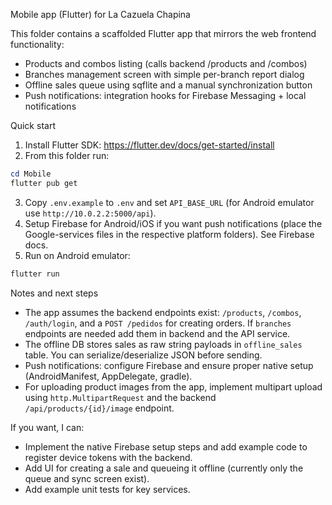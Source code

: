 Mobile app (Flutter) for La Cazuela Chapina

This folder contains a scaffolded Flutter app that mirrors the web frontend functionality:
- Products and combos listing (calls backend /products and /combos)
- Branches management screen with simple per-branch report dialog
- Offline sales queue using sqflite and a manual synchronization button
- Push notifications: integration hooks for Firebase Messaging + local notifications

Quick start
1. Install Flutter SDK: https://flutter.dev/docs/get-started/install
2. From this folder run:

```powershell
cd Mobile
flutter pub get
```

3. Copy `.env.example` to `.env` and set `API_BASE_URL` (for Android emulator use `http://10.0.2.2:5000/api`).
4. Setup Firebase for Android/iOS if you want push notifications (place the Google-services files in the respective platform folders). See Firebase docs.
5. Run on Android emulator:

```powershell
flutter run
```

Notes and next steps
- The app assumes the backend endpoints exist: `/products`, `/combos`, `/auth/login`, and a `POST /pedidos` for creating orders. If `branches` endpoints are needed add them in backend and the API service.
- The offline DB stores sales as raw string payloads in `offline_sales` table. You can serialize/deserialize JSON before sending.
- Push notifications: configure Firebase and ensure proper native setup (AndroidManifest, AppDelegate, gradle).
- For uploading product images from the app, implement multipart upload using `http.MultipartRequest` and the backend `/api/products/{id}/image` endpoint.

If you want, I can:
- Implement the native Firebase setup steps and add example code to register device tokens with the backend.
- Add UI for creating a sale and queueing it offline (currently only the queue and sync screen exist).
- Add example unit tests for key services.
